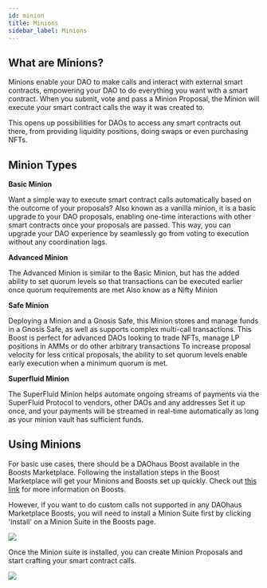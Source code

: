```yaml
---
id: minion
title: Minions
sidebar_label: Minions
---
```


## What are Minions? 
Minions enable your DAO to make calls and interact with external smart contracts, empowering your DAO to do everything you want with a smart contract. When you submit, vote and pass a Minion Proposal, the Minion will execute your smart contract calls the way it was created to. 

This opens up possibilities for DAOs to access any smart contracts out there, from providing liquidity positions, doing swaps or even purchasing NFTs.

## Minion Types 

**Basic Minion**

Want a simple way to execute smart contract calls automatically based on the outcome of your proposals?
Also known as a vanilla minion, it is a basic upgrade to your DAO proposals, enabling one-time interactions with other smart contracts once your proposals are passed.
This way, you can upgrade your DAO experience by seamlessly go from voting to execution without any coordination lags.

**Advanced Minion**

The Advanced Minion is similar to the Basic Minion, but has the added ability to set quorum levels so that transactions can be executed earlier once quorum requirements are met
Also know as a Nifty Minion

**Safe Minion**

Deploying a Minion and a Gnosis Safe, this Minion stores and manage funds in a Gnosis Safe, as well as supports complex multi-call transactions.
This Boost is perfect for advanced DAOs looking to trade NFTs, manage LP positions in AMMs or do other arbitrary transactions
To increase proposal velocity for less critical proposals, the ability to set quorum levels enable early execution when a minimum quorum is met.

**Superfluid Minion**

The SuperFluid Minion helps automate ongoing streams of payments via the SuperFluid Protocol to vendors, other DAOs and any addresses
Set it up once, and your payments will be streamed in real-time automatically as long as your minion vault has sufficient funds.

## Using Minions 

For basic use cases, there should be a DAOhaus Boost available in the Boosts Marketplace. Following the installation steps in the Boost Marketplace will get your Minions and Boosts set up quickly. 
Check out [this link](boosts/boosts) for more information on Boosts. 

However, if you want to do custom calls not supported in any DAOhaus Marketplace Boosts, you will need to install a Minion Suite first by clicking 'Install' on a Minion Suite in the Boosts page. 

![](https://i.imgur.com/rAq4tch.png)

Once the Minion suite is installed, you can create Minion Proposals and start crafting your smart contract calls. 

![](https://i.imgur.com/aTtjhfD.png)
